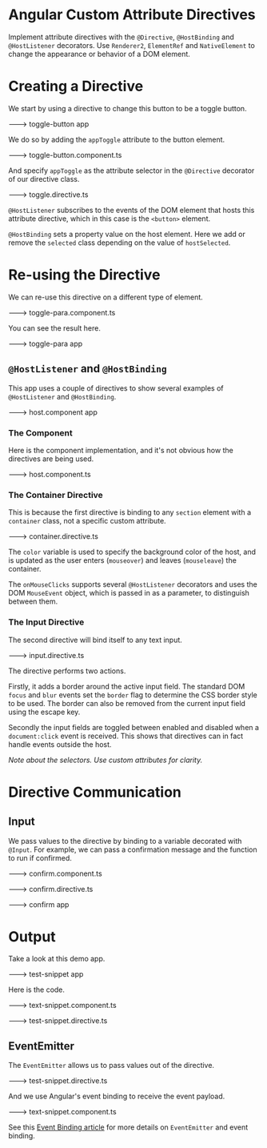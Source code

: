 # Angular Custom Attribute Directives

Implement attribute directives with the `@Directive`, `@HostBinding` and `@HostListener` decorators. 
Use `Renderer2`, `ElementRef` and `NativeElement` to change the appearance or behavior of a DOM element.

# Creating a Directive

We start by using a directive to change this button to be a toggle button.

---> toggle-button app

We do so by adding the `appToggle` attribute to the button element.

---> toggle-button.component.ts

And specify `appToggle` as the attribute selector in the `@Directive` decorator of our directive class.   

---> toggle.directive.ts

`@HostListener` subscribes to the events of the DOM element that hosts this attribute directive, which in this case is the `<button>`  element. 

`@HostBinding` sets a property value on the host element. Here we add or remove the `selected` class depending on the value of `hostSelected`. 

# Re-using the Directive

We can re-use this directive on a different type of element.

---> toggle-para.component.ts

You can see the result here.

---> toggle-para app

## `@HostListener` and `@HostBinding`

This app uses a couple of directives to show several examples of `@HostListener` and `@HostBinding`.

---> host.component app

### The Component

Here is the component implementation, and it's not obvious how the directives are being used.

---> host.component.ts

### The Container Directive

This is because the first directive is binding to any `section` element with a `container` class, not a specific custom attribute.

---> container.directive.ts

The `color` variable is used to specify the background color of the host, and is updated as the user enters (`mouseover`) and leaves (`mouseleave`) the container.

The `onMouseClicks` supports several `@HostListener` decorators and uses the DOM `MouseEvent` object, which is passed in as a parameter, to distinguish between them.

### The Input Directive

The second directive will bind itself to any text input.

---> input.directive.ts

The directive performs two actions. 

Firstly, it adds a border around the active input field. The standard DOM `focus` and `blur` events set the `border` flag to determine the CSS border style to be used.
The border can also be removed from the current input field using the escape key.

Secondly the input fields are toggled between enabled and disabled when a `document:click` event is received. 
This shows that directives can in fact handle events outside the host.

_Note about the selectors. Use custom attributes for clarity._

# Directive Communication

## Input

We pass values to the directive by binding to a variable decorated with `@Input`. 
For example, we can pass a confirmation message and the function to run if confirmed.

---> confirm.component.ts

---> confirm.directive.ts

---> confirm app

# Output  

Take a look at this demo app.

---> test-snippet app

Here is the code.

---> text-snippet.component.ts

---> test-snippet.directive.ts

## EventEmitter

The `EventEmitter` allows us to pass values out of the directive.

---> test-snippet.directive.ts

And we use Angular's event binding to receive the event payload. 

---> text-snippet.component.ts

See this [Event Binding article](https://lishman.io/angular-2-event-binding) 
for more details on `EventEmitter` and event binding.

